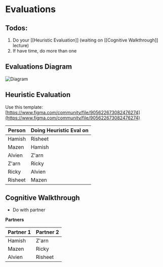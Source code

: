 
# Evaluations

## Todos:

1. Do your [[Heuristic Evaluation]] (waiting on [[Cognitive Walkthrough]] lecture)
2. If have time, do more than one

## Evaluations Diagram

![Diagram](https://gitlab.ecs.vuw.ac.nz/course-work/swen303/2024/project1/t7/swen303-assignment3/-/blob/main/Meetings/Meeting1_Report_Planning.jpg?ref_type=heads) 

## Heuristic Evaluation

Use this template: [https://www.figma.com/community/file/905622673082476274](https://www.figma.com/community/file/905622673082476274)

| Person  | Doing Heuristic Eval on |
| ------- | ----------------------- |
| Hamish  | Risheet                 |
| Mazen   | Hamish                  |
| Alvien  | Z'arn                   |
| Z'arn   | Ricky                   |
| Ricky   | Alvien                  |
| Risheet | Mazen                   |

## Cognitive Walkthrough

- Do with partner

**Partners**

| Partner 1 | Partner 2 |
| --------- | --------- |
| Hamish    | Z'arn     |
| Mazen     | Ricky     |
| Alvien    | Risheet   |
